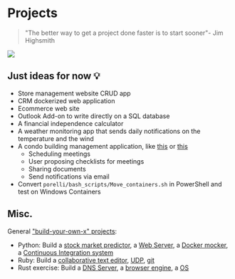# Projects

> "The better way to get a project done faster is to start sooner"- Jim Highsmith

<a href="https://www.commitstrip.com/en/?"><img src="https://www.commitstrip.com/wp-content/uploads/2014/11/Strip-Side-project-650-finalenglish.jpg"></a>

## Just ideas for now :bulb:

* Store management website CRUD app
* CRM dockerized web application
* Ecommerce web site
* Outlook Add-on to write directly on a SQL database
* A financial independence calculator 
* A weather monitoring app that sends daily notifications on the temperature and the wind
* A condo building management application, like [this](https://www.danea.it/software/domustudio/) or [this](https://valore24.ilsole24ore.com/condominio/condominio/?gclid=CjwKCAjw-sqKBhBjEiwAVaQ9axXYLqBzWWII8B0QNndG-fXeYfXAUAXrqRuM0rpuRr7syVKmnT-vZBoCca4QAvD_BwE)
    * Scheduling meetings
    * User proposing checklists for meetings 
    * Sharing documents
    * Send notifications via email
* Convert `porelli/bash_scripts/Move_containers.sh` in PowerShell and test on Windows Containers

## Misc.
General ["build-your-own-x" projects](https://github.com/danistefanovic/build-your-own-x):

* Python: Build a [stock market predictor](https://www.datacamp.com/community/tutorials/lstm-python-stock-market), a [Web Server](https://ruslanspivak.com/lsbaws-part1/), a [Docker mocker](https://github.com/tonybaloney/mocker), a [Continuous Integration system](http://aosabook.org/en/500L/a-continuous-integration-system.html)
* Ruby: Build a [collaborative text editor](https://www.aha.io/blog/text-editor), [UDP](https://medium.com/geckoboard-under-the-hood/how-to-build-a-network-stack-in-ruby-f73aeb1b661b), [git](https://thoughtbot.com/blog/rebuilding-git-in-ruby)
* Rust exercise: Build a [DNS Server](https://github.com/EmilHernvall/dnsguide/blob/master/README.md), a [browser engine](https://limpet.net/mbrubeck/2014/08/08/toy-layout-engine-1.html), a [OS](https://os.phil-opp.com/)

